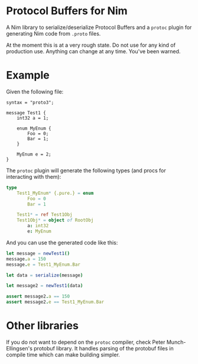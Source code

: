 # Protocol Buffers for Nim

A Nim library to serialize/deserialize Protocol Buffers and a `protoc` plugin for generating Nim code from `.proto` files.

At the moment this is at a very rough state. Do not use for any kind of production use. Anything can change at any time. You've been warned.

# Example

Given the following file:

```
syntax = "proto3";

message Test1 {
    int32 a = 1;

    enum MyEnum {
        Foo = 0;
        Bar = 1;
    }

    MyEnum e = 2;
}
```

The `protoc` plugin will generate the following types (and procs for interacting with them):

```nim
type
    Test1_MyEnum* {.pure.} = enum
        Foo = 0
        Bar = 1

    Test1* = ref Test1Obj
    Test1Obj* = object of RootObj
        a: int32
        e: MyEnum
```

And you can use the generated code like this:

```nim
let message = newTest1()
message.a = 150
message.e = Test1_MyEnum.Bar

let data = serialize(message)

let message2 = newTest1(data)

assert message2.a == 150
assert message2.e == Test1_MyEnum.Bar
```

# Other libraries

If you do not want to depend on the `protoc` compiler, check Peter Munch-Ellingsen's protobuf library. It handles parsing of the protobuf files in compile time which can make building simpler.
